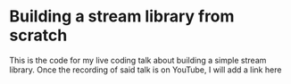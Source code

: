 # Building a stream library from scratch

This is the code for my live coding talk about building a simple stream library. Once the recording of said talk is on YouTube, I will add a link here
